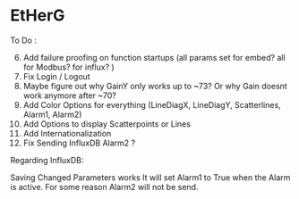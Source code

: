 # EtHerG

To Do : 

6. Add failure proofing on function startups (all params set for embed? all for Modbus? for influx? ) 
7. Fix Login / Logout
8. Maybe figure out why GainY only works up to ~73? Or why Gain doesnt work anymore after ~70? 
9. Add Color Options for everything (LineDiagX, LineDiagY, Scatterlines, Alarm1, Alarm2)
10. Add Options to display Scatterpoints or Lines
11. Add Internationalization
12. Fix Sending InfluxDB Alarm2 ?


Regarding InfluxDB:

Saving Changed Parameters works
It will set Alarm1 to True when the Alarm is active. 
For some reason Alarm2 will not be send. 